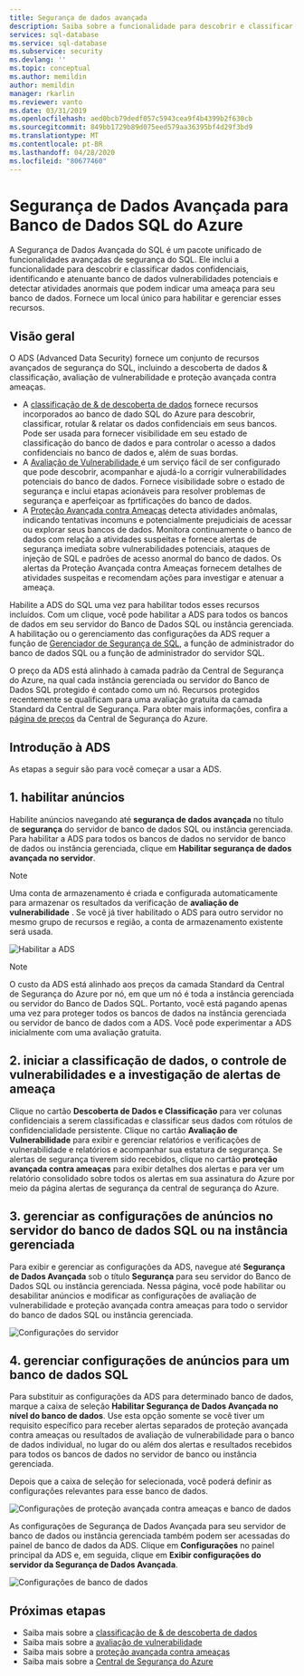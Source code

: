 ```yaml
---
title: Segurança de dados avançada
description: Saiba sobre a funcionalidade para descobrir e classificar dados sensíveis, gerenciando suas vulnerabilidades do banco de dados e detectando atividades anômalas que podem indicar uma ameaça ao banco de dados SQL do Azure.
services: sql-database
ms.service: sql-database
ms.subservice: security
ms.devlang: ''
ms.topic: conceptual
ms.author: memildin
author: memildin
manager: rkarlin
ms.reviewer: vanto
ms.date: 03/31/2019
ms.openlocfilehash: aed0bcb79dedf057c5943cea9f4b4399b2f630cb
ms.sourcegitcommit: 849bb1729b89d075eed579aa36395bf4d29f3bd9
ms.translationtype: MT
ms.contentlocale: pt-BR
ms.lasthandoff: 04/28/2020
ms.locfileid: "80677460"
---
```

# <a name="advanced-data-security-for-azure-sql-database"></a>Segurança de Dados Avançada para Banco de Dados SQL do Azure

A Segurança de Dados Avançada do SQL é um pacote unificado de funcionalidades avançadas de segurança do SQL. Ele inclui a funcionalidade para descobrir e classificar dados confidenciais, identificando e atenuante banco de dados vulnerabilidades potenciais e detectar atividades anormais que podem indicar uma ameaça para seu banco de dados. Fornece um local único para habilitar e gerenciar esses recursos.

## <a name="overview"></a>Visão geral

O ADS (Advanced Data Security) fornece um conjunto de recursos avançados de segurança do SQL, incluindo a descoberta de dados & classificação, avaliação de vulnerabilidade e proteção avançada contra ameaças.

- A [classificação de & de descoberta de dados](sql-database-data-discovery-and-classification.md) fornece recursos incorporados ao banco de dado SQL do Azure para descobrir, classificar, rotular & relatar os dados confidenciais em seus bancos. Pode ser usada para fornecer visibilidade em seu estado de classificação do banco de dados e para controlar o acesso a dados confidenciais no banco de dados e, além de suas bordas.
- A [Avaliação de Vulnerabilidade ](sql-vulnerability-assessment.md) é um serviço fácil de ser configurado que pode descobrir, acompanhar e ajudá-lo a corrigir vulnerabilidades potenciais do banco de dados. Fornece visibilidade sobre o estado de segurança e inclui etapas acionáveis para resolver problemas de segurança e aperfeiçoar as fprtificações do banco de dados.
- A [Proteção Avançada contra Ameaças](sql-database-threat-detection-overview.md) detecta atividades anômalas, indicando tentativas incomuns e potencialmente prejudiciais de acessar ou explorar seus bancos de dados. Monitora continuamente o banco de dados com relação a atividades suspeitas e fornece alertas de segurança imediata sobre vulnerabilidades potenciais, ataques de injeção de SQL e padrões de acesso anormal do banco de dados. Os alertas da Proteção Avançada contra Ameaças fornecem detalhes de atividades suspeitas e recomendam ações para investigar e atenuar a ameaça.

Habilite a ADS do SQL uma vez para habilitar todos esses recursos incluídos. Com um clique, você pode habilitar a ADS para todos os bancos de dados em seu servidor do Banco de Dados SQL ou instância gerenciada. A habilitação ou o gerenciamento das configurações da ADS requer a função de [Gerenciador de Segurança de SQL](https://docs.microsoft.com/azure/role-based-access-control/built-in-roles#sql-security-manager), a função de administrador do banco de dados SQL ou a função de administrador do servidor SQL. 

O preço da ADS está alinhado à camada padrão da Central de Segurança do Azure, na qual cada instância gerenciada ou servidor do Banco de Dados SQL protegido é contado como um nó. Recursos protegidos recentemente se qualificam para uma avaliação gratuita da camada Standard da Central de Segurança. Para obter mais informações, confira a [página de preços](https://azure.microsoft.com/pricing/details/security-center/) da Central de Segurança do Azure.

## <a name="getting-started-with-ads"></a>Introdução à ADS

As etapas a seguir são para você começar a usar a ADS.

## <a name="1-enable-ads"></a>1. habilitar anúncios

Habilite anúncios navegando até **segurança de dados avançada** no título de **segurança** do servidor de banco de dados SQL ou instância gerenciada. Para habilitar a ADS para todos os bancos de dados no servidor de banco de dados ou instância gerenciada, clique em **Habilitar segurança de dados avançada no servidor**.

> [!NOTE]
> Uma conta de armazenamento é criada e configurada automaticamente para armazenar os resultados da verificação de **avaliação de vulnerabilidade** . Se você já tiver habilitado o ADS para outro servidor no mesmo grupo de recursos e região, a conta de armazenamento existente será usada.

![Habilitar a ADS](./media/sql-advanced-protection/enable_ads.png) 

> [!NOTE]
> O custo da ADS está alinhado aos preços da camada Standard da Central de Segurança do Azure por nó, em que um nó é toda a instância gerenciada ou servidor do Banco de Dados SQL. Portanto, você está pagando apenas uma vez para proteger todos os bancos de dados na instância gerenciada ou servidor de banco de dados com a ADS. Você pode experimentar a ADS inicialmente com uma avaliação gratuita.

## <a name="2-start-classifying-data-tracking-vulnerabilities-and-investigating-threat-alerts"></a>2. iniciar a classificação de dados, o controle de vulnerabilidades e a investigação de alertas de ameaça

Clique no cartão **Descoberta de Dados e Classificação** para ver colunas confidenciais a serem classificadas e classificar seus dados com rótulos de confidencialidade persistente. Clique no cartão **Avaliação de Vulnerabilidade** para exibir e gerenciar relatórios e verificações de vulnerabilidade e relatórios e acompanhar sua estatura de segurança. Se alertas de segurança tiverem sido recebidos, clique no cartão **proteção avançada contra ameaças** para exibir detalhes dos alertas e para ver um relatório consolidado sobre todos os alertas em sua assinatura do Azure por meio da página alertas de segurança da central de segurança do Azure.

## <a name="3-manage-ads-settings-on-your-sql-database-server-or-managed-instance"></a>3. gerenciar as configurações de anúncios no servidor do banco de dados SQL ou na instância gerenciada

Para exibir e gerenciar as configurações da ADS, navegue até **Segurança de Dados Avançada** sob o título **Segurança** para seu servidor do Banco de Dados SQL ou instância gerenciada. Nessa página, você pode habilitar ou desabilitar anúncios e modificar as configurações de avaliação de vulnerabilidade e proteção avançada contra ameaças para todo o servidor do banco de dados SQL ou instância gerenciada.

![Configurações do servidor](./media/sql-advanced-protection/server_settings.png) 

## <a name="4-manage-ads-settings-for-a-sql-database"></a>4. gerenciar configurações de anúncios para um banco de dados SQL

Para substituir as configurações da ADS para determinado banco de dados, marque a caixa de seleção **Habilitar Segurança de Dados Avançada no nível do banco de dados**. Use esta opção somente se você tiver um requisito específico para receber alertas separados de proteção avançada contra ameaças ou resultados de avaliação de vulnerabilidade para o banco de dados individual, no lugar do ou além dos alertas e resultados recebidos para todos os bancos de dados no servidor de banco ou instância gerenciada.

Depois que a caixa de seleção for selecionada, você poderá definir as configurações relevantes para esse banco de dados.
 
![Configurações de proteção avançada contra ameaças e banco de dados](./media/sql-advanced-protection/database_threat_detection_settings.png) 

As configurações de Segurança de Dados Avançada para seu servidor de banco de dados ou instância gerenciada também podem ser acessadas do painel de banco de dados da ADS. Clique em **Configurações** no painel principal da ADS e, em seguida, clique em **Exibir configurações do servidor da Segurança de Dados Avançada**. 

![Configurações de banco de dados](./media/sql-advanced-protection/database_settings.png) 

## <a name="next-steps"></a>Próximas etapas 

- Saiba mais sobre a [classificação de & de descoberta de dados](sql-database-data-discovery-and-classification.md) 
- Saiba mais sobre a [avaliação de vulnerabilidade](sql-vulnerability-assessment.md) 
- Saiba mais sobre a [proteção avançada contra ameaças](sql-database-threat-detection.md)
- Saiba mais sobre a [Central de Segurança do Azure](https://docs.microsoft.com/azure/security-center/security-center-intro)
